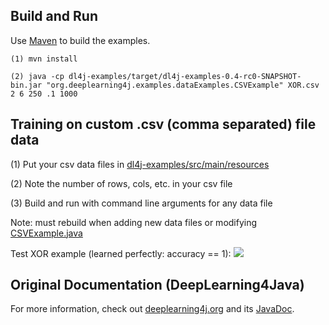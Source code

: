 ## Build and Run

Use [Maven](https://maven.apache.org/) to build the examples. 

```
(1) mvn install

(2) java -cp dl4j-examples/target/dl4j-examples-0.4-rc0-SNAPSHOT-bin.jar "org.deeplearning4j.examples.dataExamples.CSVExample" XOR.csv 2 6 250 .1 1000
```
## Training on custom .csv (comma separated) file data
(1) Put your csv data files in [dl4j-examples/src/main/resources](https://github.com/jsa41394/DeepLearning4Java-CSV-Data-Eg/tree/master/dl4j-examples/src/main/resources)

(2) Note the number of rows, cols, etc. in your csv file

(3) Build and run with command line arguments for any data file

Note: must rebuild when adding new data files or modifying [CSVExample.java](https://github.com/jsa41394/DeepLearning4Java-CSV-Data-Eg/blob/master/dl4j-examples/src/main/java/org/deeplearning4j/examples/dataExamples/CSVExample.java)

Test XOR example (learned perfectly: accuracy == 1):
![](https://github.com/jsa41394/DeepLearning4Java-CSV-Data-Eg/tree/master/dl4j-examples/src/main/resources/XOR-example.png)

## Original Documentation (DeepLearning4Java)
For more information, check out [deeplearning4j.org](http://deeplearning4j.org/) and its [JavaDoc](http://deeplearning4j.org/doc/).

